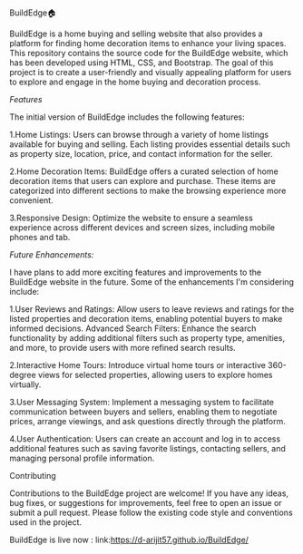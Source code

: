 
BuildEdge🏠


BuildEdge is a home buying and selling website that also provides a platform for finding home decoration items to enhance your living spaces. This repository contains the source code for the BuildEdge website, which has been developed using HTML, CSS, and Bootstrap. The goal of this project is to create a user-friendly and visually appealing platform for users to explore and engage in the home buying and decoration process.

*Features*

The initial version of BuildEdge includes the following features:

1.Home Listings: Users can browse through a variety of home listings available for buying and selling. Each listing provides essential details such as property size, location, price, and contact information for the seller.

2.Home Decoration Items: BuildEdge offers a curated selection of home decoration items that users can explore and purchase. These items are categorized into different sections to make the browsing experience more convenient.

3.Responsive Design: Optimize the website to ensure a seamless experience across different devices and screen sizes, including mobile phones and tab.

*Future Enhancements:*

I have plans to add more exciting features and improvements to the BuildEdge website in the future. Some of the enhancements I'm considering include:

1.User Reviews and Ratings: Allow users to leave reviews and ratings for the listed properties and decoration items, enabling potential buyers to make informed decisions.
Advanced Search Filters: Enhance the search functionality by adding additional filters such as property type, amenities, and more, to provide users with more refined search results.

2.Interactive Home Tours: Introduce virtual home tours or interactive 360-degree views for selected properties, allowing users to explore homes virtually.

3.User Messaging System: Implement a messaging system to facilitate communication between buyers and sellers, enabling them to negotiate prices, arrange viewings, and ask questions directly through the platform.

4.User Authentication: Users can create an account and log in to access additional features such as saving favorite listings, contacting sellers, and managing personal profile information.

Contributing

Contributions to the BuildEdge project are welcome! If you have any ideas, bug fixes, or suggestions for improvements, feel free to open an issue or submit a pull request. Please follow the existing code style and conventions used in the project.

BuildEdge is live now : link:https://d-arijit57.github.io/BuildEdge/

